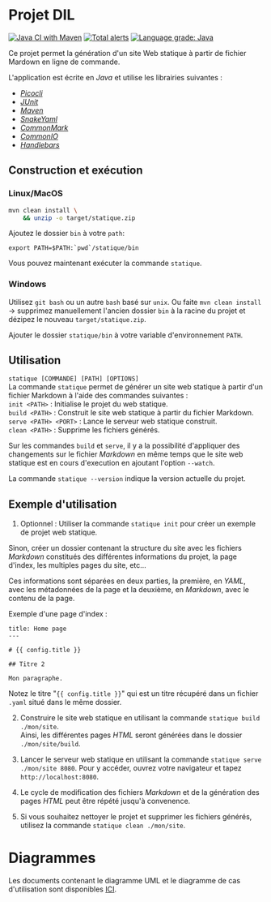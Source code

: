 # Projet DIL

[![Java CI with Maven](https://github.com/dil-classroom/projet-dil-diep_jean_rodr_stocc/actions/workflows/maven-ci.yml/badge.svg)](https://github.com/dil-classroom/projet-dil-diep_jean_rodr_stocc/actions/workflows/maven-ci.yml) [![Total alerts](https://img.shields.io/lgtm/alerts/g/dil-classroom/projet-dil-diep_jean_rodr_stocc.svg?logo=lgtm&logoWidth=18)](https://lgtm.com/projects/g/dil-classroom/projet-dil-diep_jean_rodr_stocc/alerts/) [![Language grade: Java](https://img.shields.io/lgtm/grade/java/g/dil-classroom/projet-dil-diep_jean_rodr_stocc.svg?logo=lgtm&logoWidth=18)](https://lgtm.com/projects/g/dil-classroom/projet-dil-diep_jean_rodr_stocc/context:java)

Ce projet permet la génération d'un site Web statique à partir de fichier Mardown en ligne de commande.

L'application est écrite en *Java* et utilise les librairies suivantes :

- [_Picocli_][picocli]
- [_JUnit_][junit]
- [_Maven_][maven]
- [_SnakeYaml_][snakeyaml]
- [_CommonMark_][commonmark]
- [_CommonIO_][commonio]
- [_Handlebars_][handlebars]

## Construction et exécution
### Linux/MacOS

```sh
mvn clean install \
    && unzip -o target/statique.zip
```

Ajoutez le dossier `bin` à votre `path`:

```
export PATH=$PATH:`pwd`/statique/bin
```

Vous pouvez maintenant exécuter la commande `statique`.

### Windows

Utilisez `git bash` ou un autre `bash` basé sur `unix`. Ou faite `mvn clean install` -> supprimez
manuellement l'ancien dossier `bin` à la racine du projet et dézipez le nouveau
`target/statique.zip`.

Ajouter le dossier `statique/bin` à votre variable d'environnement `PATH`.

## Utilisation
`statique [COMMANDE] [PATH] [OPTIONS]`\
La commande `statique` permet de générer un site web statique à partir d'un fichier Markdown à l'aide des commandes suivantes :\
    `init <PATH>` : Initialise le projet du web statique.\
    `build <PATH>` : Construit le site web statique à partir du fichier Markdown.\
    `serve <PATH> <PORT>` : Lance le serveur web statique construit.\
    `clean <PATH>` : Supprime les fichiers générés.

Sur les commandes `build` et `serve`, il y a la possibilité d'appliquer des changements sur le fichier *Markdown* en même temps que le site web statique est en cours d'execution en ajoutant l'option `--watch`.

La commande `statique --version` indique la version actuelle du projet.

## Exemple d'utilisation
1. Optionnel : Utiliser la commande `statique init` pour créer un exemple de projet web statique.

Sinon, créer un dossier contenant la structure du site avec les fichiers *Markdown* constitués des différentes informations du projet, la page d'index, les multiples pages du site, etc...

Ces informations sont séparées en deux parties, la première, en *YAML*, avec les métadonnées de la page et la deuxième, en *Markdown*, avec le contenu de la page.

Exemple d'une page d'index :
```
title: Home page
---

# {{ config.title }}

## Titre 2

Mon paragraphe.
```

Notez le titre "`{{ config.title }}`" qui est un titre récupéré dans un fichier `.yaml` situé dans le même dossier.

2. Construire le site web statique en utilisant la commande `statique build ./mon/site`.\
Ainsi, les différentes pages *HTML* seront générées dans le dossier `./mon/site/build`.

3. Lancer le serveur web statique en utilisant la commande `statique serve ./mon/site 8080`. Pour y accéder, ouvrez votre navigateur et tapez `http://localhost:8080`.

4. Le cycle de modification des fichiers *Markdown* et de la génération des pages *HTML* peut être répété jusqu'à convenence.

5. Si vous souhaitez nettoyer le projet et supprimer les fichiers générés, utilisez la commande `statique clean ./mon/site`.


# Diagrammes

Les documents contenant le diagramme UML et le diagramme de cas d'utilisation sont disponibles [ICI][uml_diag].

[picocli]: <https://picocli.info>
[junit]: <https://junit.org/junit5>
[maven]: <https://maven.apache.org>
[snakeyaml]: <https://bitbucket.org/snakeyaml/snakeyaml-engine/src/master/>
[commonmark]: <https://mvnrepository.com/artifact/org.commonmark>
[commonio]: <https://mvnrepository.com/artifact/org.common-io>
[handlebars]: <https://handlebarsjs.com>
[uml_diag]: <https://nextcloud.mewfortytwo.ch/s/t6rFikFn3zKnGpx>